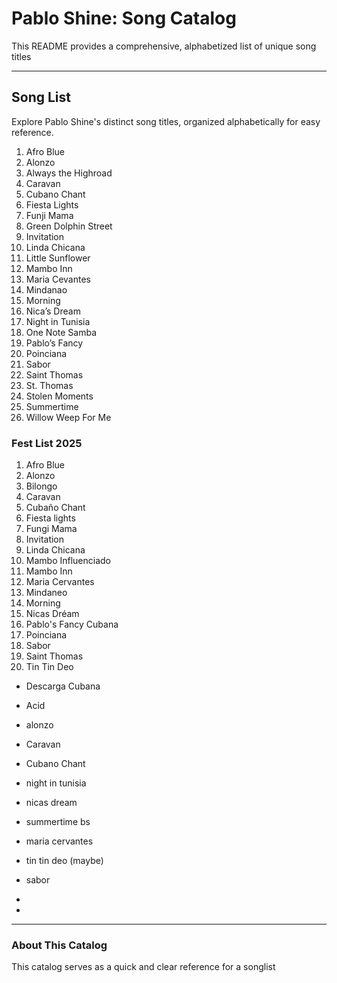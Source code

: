 # Pablo Shine: Song Catalog

This README provides a comprehensive, alphabetized list of unique song titles 

---

## Song List

Explore Pablo Shine's distinct song titles, organized alphabetically for easy reference.


1.  Afro Blue
2.  Alonzo
3.  Always the Highroad
4.  Caravan
5.  Cubano Chant
6.  Fiesta Lights
7.  Funji Mama
8.  Green Dolphin Street
9.  Invitation
10. Linda Chicana
11. Little Sunflower
12. Mambo Inn
13. Maria Cevantes
14. Mindanao
15. Morning
16. Nica’s Dream
17. Night in Tunisia
18. One Note Samba
19. Pablo’s Fancy
20. Poinciana
21. Sabor
22. Saint Thomas
23. St. Thomas
24. Stolen Moments
25. Summertime
26. Willow Weep For Me

### Fest List 2025

1. Afro Blue
2. Alonzo
3. Bilongo
4. Caravan
5. Cubaño Chant
6. Fiesta lights
7. Fungi Mama
8. Invitation
9. Linda Chicana
10. Mambo Influenciado
11. Mambo Inn
12. Maria Cervantes
13. Mindaneo
14. Morning
15. Nicas Dréam
16. Pablo's Fancy Cubana
17. Poinciana
18. Sabor
19. Saint Thomas
20. Tin Tin Deo

* Descarga Cubana
* Acid

* alonzo 
* Caravan
* Cubano Chant 
* night in tunisia
* nicas dream
* summertime bs 
* maria cervantes
* tin tin deo (maybe)
* sabor
* 
* 

---

### About This Catalog

This catalog serves as a quick and clear reference for a songlist

